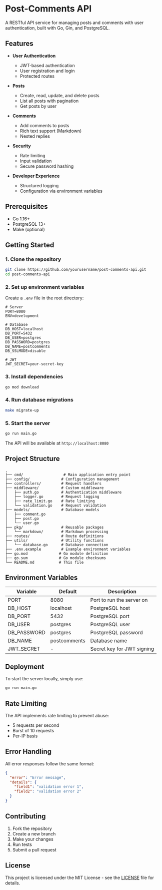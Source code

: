# Post-Comments API

A RESTful API service for managing posts and comments with user authentication, built with Go, Gin, and PostgreSQL.

## Features

- **User Authentication**
  - JWT-based authentication
  - User registration and login
  - Protected routes

- **Posts**
  - Create, read, update, and delete posts
  - List all posts with pagination
  - Get posts by user

- **Comments**
  - Add comments to posts
  - Rich text support (Markdown)
  - Nested replies

- **Security**
  - Rate limiting
  - Input validation
  - Secure password hashing

- **Developer Experience**
  - Structured logging
  - Configuration via environment variables

## Prerequisites

- Go 1.16+
- PostgreSQL 13+
- Make (optional)

## Getting Started

### 1. Clone the repository

```bash
git clone https://github.com/yourusername/post-comments-api.git
cd post-comments-api
```

### 2. Set up environment variables

Create a `.env` file in the root directory:

```env
# Server
PORT=8080
ENV=development

# Database
DB_HOST=localhost
DB_PORT=5432
DB_USER=postgres
DB_PASSWORD=postgres
DB_NAME=postcomments
DB_SSLMODE=disable

# JWT
JWT_SECRET=your-secret-key
```

### 3. Install dependencies

```bash
go mod download
```

### 4. Run database migrations

```bash
make migrate-up
```

### 5. Start the server

```bash
go run main.go
```

The API will be available at `http://localhost:8080`



## Project Structure

```
.
├── cmd/                  # Main application entry point
├── config/              # Configuration management
├── controllers/         # Request handlers
├── middleware/          # Custom middleware
│   ├── auth.go          # Authentication middleware
│   ├── logger.go        # Request logging
│   ├── rate_limit.go    # Rate limiting
│   └── validation.go    # Request validation
├── models/              # Database models
│   ├── comment.go
│   ├── post.go
│   └── user.go
├── pkg/                 # Reusable packages
│   └── markdown/        # Markdown processing
├── routes/              # Route definitions
├── utils/               # Utility functions
│   └── database.go      # Database connection
├── .env.example         # Example environment variables
├── go.mod              # Go module definition
├── go.sum              # Go module checksums
└── README.md           # This file
```

## Environment Variables

| Variable     | Default     | Description                          |
|--------------|-------------|--------------------------------------|
| PORT         | 8080        | Port to run the server on            |
| DB_HOST     | localhost   | PostgreSQL host                      |
| DB_PORT     | 5432        | PostgreSQL port                      |
| DB_USER     | postgres    | PostgreSQL user                      |
| DB_PASSWORD | postgres    | PostgreSQL password                  |
| DB_NAME     | postcomments| Database name                        |
| JWT_SECRET  | -           | Secret key for JWT signing           |



## Deployment

To start the server locally, simply use:

```bash
go run main.go
```

## Rate Limiting

The API implements rate limiting to prevent abuse:
- 5 requests per second
- Burst of 10 requests
- Per-IP basis

## Error Handling

All error responses follow the same format:

```json
{
  "error": "Error message",
  "details": {
    "field1": "validation error 1",
    "field2": "validation error 2"
  }
}
```

## Contributing

1. Fork the repository
2. Create a new branch
3. Make your changes
4. Run tests
5. Submit a pull request

## License

This project is licensed under the MIT License - see the [LICENSE](LICENSE) file for details.
